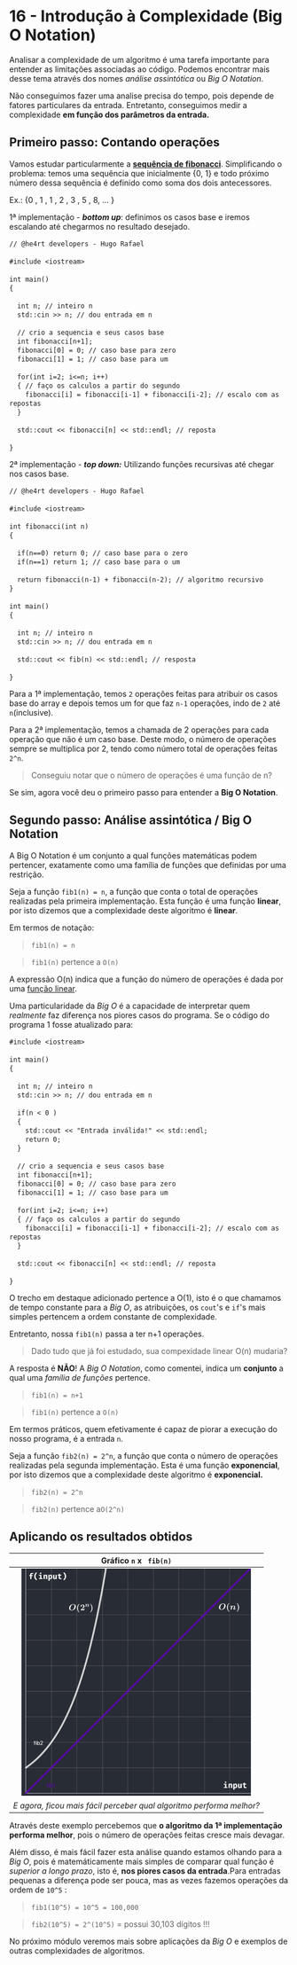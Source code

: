 # 16 - Introdução à Complexidade (Big O Notation)

Analisar a complexidade de um algoritmo é uma tarefa importante para entender as limitações associadas ao código. Podemos encontrar mais desse tema através dos nomes *análise assintótica* ou *Big O Notation*.

Não conseguimos fazer uma analise precisa do tempo, pois depende de fatores particulares da entrada. Entretanto, conseguimos medir a complexidade **em função dos parâmetros da entrada.**

## Primeiro passo: **Contando operações**

Vamos estudar particularmente a [**sequência de fibonacci**](https://pt.wikipedia.org/wiki/Sequ%C3%AAncia_de_Fibonacci#:~:text=Os%20n%C3%BAmeros%20de%20Fibonacci%20s%C3%A3o,%2C%202584%2C%20...%20.). Simplificando o problema: temos uma sequência que inicialmente {0, 1} e todo próximo número dessa sequência é definido como soma dos dois antecessores.

Ex.: {0 , 1 , 1 , 2 , 3 , 5 , 8, ... }

1ª implementação - ***bottom up***: definimos os casos base e iremos escalando até chegarmos no resultado desejado.

```cpp{0}
// @he4rt developers - Hugo Rafael

#include <iostream>

int main()
{

  int n; // inteiro n
  std::cin >> n; // dou entrada em n

  // crio a sequencia e seus casos base
  int fibonacci[n+1];
  fibonacci[0] = 0; // caso base para zero
  fibonacci[1] = 1; // caso base para um

  for(int i=2; i<=n; i++)
  { // faço os calculos a partir do segundo
    fibonacci[i] = fibonacci[i-1] + fibonacci[i-2]; // escalo com as repostas
  }

  std::cout << fibonacci[n] << std::endl; // reposta

}
```

2ª implementação - ***top down:*** Utilizando funções recursivas até chegar nos casos base.

```cpp{0}
// @he4rt developers - Hugo Rafael

#include <iostream>

int fibonacci(int n)
{

  if(n==0) return 0; // caso base para o zero
  if(n==1) return 1; // caso base para o um

  return fibonacci(n-1) + fibonacci(n-2); // algoritmo recursivo
}

int main()
{

  int n; // inteiro n
  std::cin >> n; // dou entrada em n

  std::cout << fib(n) << std::endl; // resposta

}
```

Para a 1ª implementação, temos `2` operações feitas para atribuir os casos base do array e depois temos um for que faz `n-1` operações, indo de `2` até `n`(inclusive).

Para a 2ª implementação, temos a chamada de 2 operações para cada operação que não é um caso base. Deste modo, o número de operações sempre se multiplica por 2, tendo como número total de operações feitas `2^n`.

> Conseguiu notar que o número de operações é uma função de n?

Se sim, agora você deu o primeiro passo para entender a **Big O Notation**.

## Segundo passo: Análise assintótica / Big O Notation

A Big O Notation é um conjunto a qual funções matemáticas podem pertencer, exatamente como uma família de funções que definidas por uma restrição.

Seja a função `fib1(n) = n`, a função que conta o total de operações realizadas pela primeira implementação. Esta função é uma função **linear**,
por isto dizemos que a complexidade deste algoritmo é **linear**.

Em termos de notação:

> `fib1(n) = n`

> `fib1(n)` pertence a `O(n)`

A expressão O(n) indica que a função do número de operações é dada por uma [função linear](https://pt.wikipedia.org/wiki/Fun%C3%A7%C3%A3o_afim).

Uma particularidade da *Big O* é a capacidade de interpretar quem *realmente* faz diferença nos piores casos do programa. Se o código do programa 1 fosse atualizado para:

```cpp{9-13}
#include <iostream>

int main()
{

  int n; // inteiro n
  std::cin >> n; // dou entrada em n

  if(n < 0 )
  {
    std::cout << "Entrada inválida!" << std::endl;
    return 0;
  }

  // crio a sequencia e seus casos base
  int fibonacci[n+1];
  fibonacci[0] = 0; // caso base para zero
  fibonacci[1] = 1; // caso base para um

  for(int i=2; i<=n; i++)
  { // faço os calculos a partir do segundo
    fibonacci[i] = fibonacci[i-1] + fibonacci[i-2]; // escalo com as repostas
  }

  std::cout << fibonacci[n] << std::endl; // reposta

}
```

O trecho em destaque adicionado pertence a O(1), isto é o que chamamos de tempo constante para a *Big O*, as atribuições, os `cout`'s e `if`'s mais simples pertencem a ordem constante de complexidade.

Entretanto, nossa `fib1(n)` passa a ter n+1 operações.

> Dado tudo que já foi estudado, sua compexidade linear O(n) mudaria?

A resposta é **NÃO**! A *Big O Notation*, como comentei, indica um **conjunto** a qual uma *família de funções* pertence.

> `fib1(n) = n+1`

> `fib1(n)` pertence a `O(n)`

Em termos práticos, quem efetivamente é capaz de piorar a execução do nosso programa, é a entrada `n`.

Seja a função `fib2(n) = 2^n`, a função que conta o número de operações realizadas pela segunda implementação. Esta é uma função **exponencial**, por isto dizemos que a complexidade deste algoritmo é **exponencial.**

> `fib2(n) = 2^n`

> `fib2(n)` pertence a`O(2^n)`

## Aplicando os resultados obtidos

| Gráfico `n` **x** ` fib(n)` | 
| :-----------: |
| ![linear versus exponencial](../.vuepress/assets/complexidade_pt1.png)   | 
| *E agora, ficou mais fácil perceber qual algoritmo performa melhor?* |

Através deste exemplo percebemos que **o algoritmo da 1ª implementação performa melhor**, pois o número de operações feitas cresce mais devagar. 

Além disso, é mais fácil fazer esta análise quando estamos olhando para a *Big O*, pois é matemáticamente mais simples de comparar qual função é *superior a longo prazo*, isto é, **nos piores casos da entrada**.Para entradas pequenas a diferença pode ser pouca, mas as vezes fazemos operações da ordem de `10^5` :

> `fib1(10^5) = 10^5 = 100,000`

> `fib2(10^5) = 2^(10^5)` = possui 30,103 dígitos !!!

No próximo módulo veremos mais sobre aplicações da *Big O* e exemplos de outras complexidades de algoritmos.
